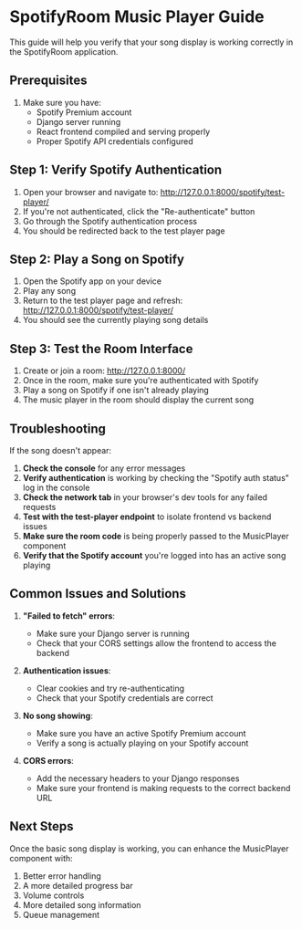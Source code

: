 # SpotifyRoom Music Player Guide

This guide will help you verify that your song display is working correctly in the SpotifyRoom application.

## Prerequisites

1. Make sure you have:
   - Spotify Premium account
   - Django server running
   - React frontend compiled and serving properly
   - Proper Spotify API credentials configured

## Step 1: Verify Spotify Authentication

1. Open your browser and navigate to: http://127.0.0.1:8000/spotify/test-player/
2. If you're not authenticated, click the "Re-authenticate" button
3. Go through the Spotify authentication process
4. You should be redirected back to the test player page

## Step 2: Play a Song on Spotify

1. Open the Spotify app on your device
2. Play any song
3. Return to the test player page and refresh: http://127.0.0.1:8000/spotify/test-player/
4. You should see the currently playing song details

## Step 3: Test the Room Interface

1. Create or join a room: http://127.0.0.1:8000/
2. Once in the room, make sure you're authenticated with Spotify
3. Play a song on Spotify if one isn't already playing
4. The music player in the room should display the current song

## Troubleshooting

If the song doesn't appear:

1. **Check the console** for any error messages
2. **Verify authentication** is working by checking the "Spotify auth status" log in the console
3. **Check the network tab** in your browser's dev tools for any failed requests
4. **Test with the test-player endpoint** to isolate frontend vs backend issues
5. **Make sure the room code** is being properly passed to the MusicPlayer component
6. **Verify that the Spotify account** you're logged into has an active song playing

## Common Issues and Solutions

1. **"Failed to fetch" errors**:
   - Make sure your Django server is running
   - Check that your CORS settings allow the frontend to access the backend

2. **Authentication issues**:
   - Clear cookies and try re-authenticating
   - Check that your Spotify credentials are correct

3. **No song showing**:
   - Make sure you have an active Spotify Premium account
   - Verify a song is actually playing on your Spotify account

4. **CORS errors**:
   - Add the necessary headers to your Django responses
   - Make sure your frontend is making requests to the correct backend URL

## Next Steps

Once the basic song display is working, you can enhance the MusicPlayer component with:

1. Better error handling
2. A more detailed progress bar
3. Volume controls
4. More detailed song information
5. Queue management
